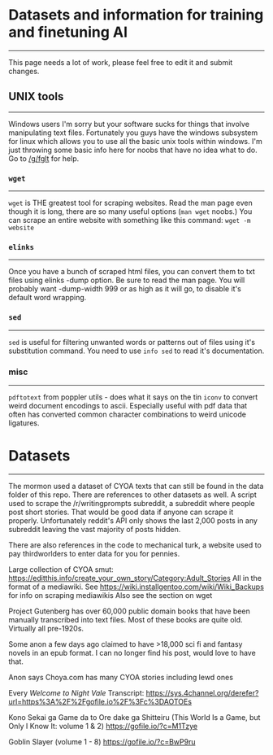 # Datasets and information for training and finetuning AI
----------------------------
This page needs a lot of work, please feel free to edit it and submit changes.

## UNIX tools
----------
Windows users I'm sorry but your software sucks for things that involve manipulating text files. Fortunately you guys have the windows subsystem for linux which allows you to use all the basic unix tools within windows. I'm just throwing some basic info here for noobs that have no idea what to do. Go to [/g/fglt](https://boards.4channel.org/g/catalog#s=fglt) for help.

### `wget`
---------------------------
`wget` is THE greatest tool for scraping websites. Read the man page even though it is long, there are so many useful options (`man wget` noobs.)
You can scrape an entire website with something like this command: `wget -m website`

### `elinks`
----------------
Once you have a bunch of scraped html files, you can convert them to txt files using elinks -dump option. Be sure to read the man page. You will probably want -dump-width 999 or as high as it will go, to disable it's default word wrapping.

### `sed`
------------
`sed` is useful for filtering unwanted words or patterns out of files using it's substitution command.  You need to use `info sed` to read it's documentation.

### misc
------------
`pdftotext` from poppler utils - does what it says on the tin
`iconv` to convert weird document encodings to ascii. Especially useful with pdf data that often has converted common character combinations to weird unicode ligatures.


# Datasets
------------------------
The mormon used a dataset of CYOA texts that can still be found in the data folder of this repo. There are references to other datasets as well. A script used to scrape the /r/writingprompts subreddit, a subreddit where people post short stories. That would be good data if anyone can scrape it properly. Unfortunately reddit's API only shows the last 2,000 posts in any subreddit leaving the vast majority of posts hidden.

There are also references in the code to mechanical turk, a website used to pay thirdworlders to enter data for you for pennies.

Large collection of CYOA smut: https://editthis.info/create_your_own_story/Category:Adult_Stories
	All in the format of a mediawiki. See https://wiki.installgentoo.com/wiki/Wiki_Backups for info on scraping mediawikis
	Also see the section on wget 

Project Gutenberg has over 60,000 public domain books that have been manually transcribed into text files. Most of these books are quite old. Virtually all pre-1920s.

Some anon a few days ago claimed to have >18,000 sci fi and fantasy novels in an epub format. I can no longer find his post, would love to have that.

Anon says Choya.com has many CYOA stories including lewd ones

Every *Welcome to Night Vale* Transcript: https://sys.4channel.org/derefer?url=https%3A%2F%2Fgofile.io%2F%3Fc%3DAOTOEs

Kono Sekai ga Game da to Ore dake ga Shitteiru (This World Is a Game, but Only I Know It: volume 1 & 2)
https://gofile.io/?c=M1Tzye

Goblin Slayer (volume 1 - 8)
https://gofile.io/?c=BwP9ru

